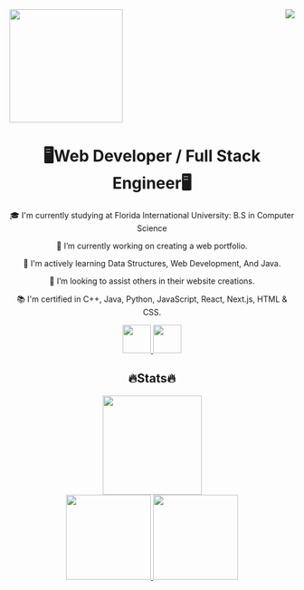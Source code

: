 
<a>
  <img align="right" src="https://komarev.com/ghpvc/?username=skyler-hall&color=blue&label=Visitors" />
</a>

 <a href="https://git.io/typing-svg">
    	<img height=200 align="center" src="https://readme-typing-svg.demolab.com/?size=40&width=500&center=true&color=87CEEB&vCenter=true&lines=Hello!;I'm+Skyler;Welcome+To+My+Page+:)" />
</a>


<h1 align="center">
  🖥Web Developer / Full Stack Engineer🖥
</h1>
<div align="center">
  🎓 I'm currently studying at Florida International University: B.S in Computer Science
	
  🔭 I’m currently working on creating a web portfolio.

  🌱 I'm actively learning Data Structures, Web Development, And Java.

  👯 I’m looking to assist others in their website creations.

  📚 I'm certified in C++, Java, Python, JavaScript, React, Next.js, HTML & CSS.
</div>

<div align="center">
	<a href="https://www.linkedin.com/in/skyler-hall1/">
  	  <img height=50 src="https://img.shields.io/badge/LinkedIn-0077B5?style=for-the-badge&logo=linkedin&logoColor=white" />
	</a>
	<a href="https://skylerhall.me/">
  	  <img height=50 src="https://img.shields.io/badge/Portfolio-255E63?style=for-the-badge&logo=About.me&logoColor=white" />
	</a>
</div>

<h2 align="center">
  🔥Stats🔥
</h2>

<div align ="center">
	<a href="https://git.io/streak-stats">
  		<img height=175 src="https://streak-stats.demolab.com/?user=skyler-hall&theme=dark" />
	</a>
</div>

<div align ="center">
<a href="https://github.com/Ghostellor/github-readme-stats">
  <img height=150 src="https://github-readme-stats.vercel.app/api?username=skyler-hall&theme=dark&rank_icon=github" />
</a>
<a href="https://github.com/anuraghazra/convoychat">
  <img height=150 src="https://github-readme-stats.vercel.app/api/top-langs?username=skyler-hall&layout=compact&langs_count=8&card_width=320&theme=dark" />
</a>
</div>

